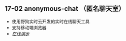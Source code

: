 ## 17-02 anonymous-chat （匿名聊天室）
- 使用野狗实时云开发的实时在线聊天工具
- 支持移动端浏览器  
- [*在线演示*](http://www.imoyh.cn/demo/anonymous-chat/)

